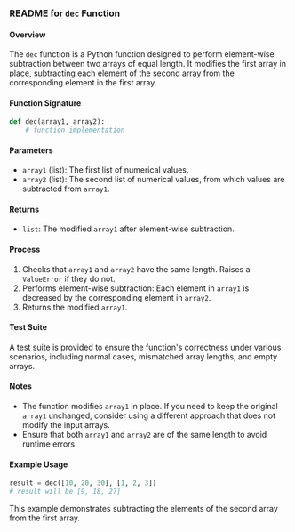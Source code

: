 ### README for `dec` Function

#### Overview

The `dec` function is a Python function designed to perform element-wise subtraction between two arrays of equal length. It modifies the first array in place, subtracting each element of the second array from the corresponding element in the first array.

#### Function Signature

```python
def dec(array1, array2):
    # function implementation
```

#### Parameters

- `array1` (list): The first list of numerical values.
- `array2` (list): The second list of numerical values, from which values are subtracted from `array1`.

#### Returns

- `list`: The modified `array1` after element-wise subtraction.

#### Process

1. Checks that `array1` and `array2` have the same length. Raises a `ValueError` if they do not.
2. Performs element-wise subtraction: Each element in `array1` is decreased by the corresponding element in `array2`.
3. Returns the modified `array1`.

#### Test Suite

A test suite is provided to ensure the function's correctness under various scenarios, including normal cases, mismatched array lengths, and empty arrays.

#### Notes

- The function modifies `array1` in place. If you need to keep the original `array1` unchanged, consider using a different approach that does not modify the input arrays.
- Ensure that both `array1` and `array2` are of the same length to avoid runtime errors.

#### Example Usage

```python
result = dec([10, 20, 30], [1, 2, 3])
# result will be [9, 18, 27]
```

This example demonstrates subtracting the elements of the second array from the first array.
